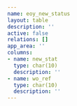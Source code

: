 ```yaml
---
name: eoy_new_status
layout: table
description: ''
active: false
relations: []
app_area: ''
columns:
- name: new_stat
  type: char(10)
  description: ''
- name: wo_ref
  type: char(10)
  description: ''
---
```


